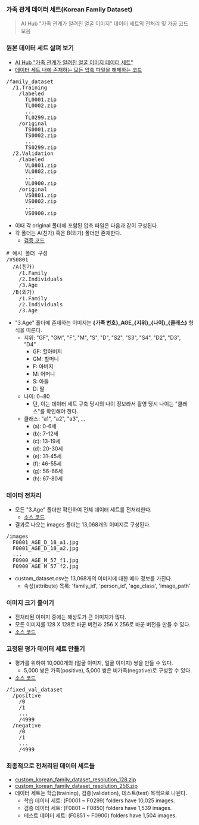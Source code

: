 ### 가족 관계 데이터 세트(Korean Family Dataset)

> AI Hub "가족 관계가 알려진 얼굴 이미지" 데이터 세트의 전처리 및 가공 코드 모음

### 원본 데이터 세트 살펴 보기

* [AI Hub "가족 관계가 알려진 얼굴 이미지 데이터 세트"](https://aihub.or.kr/aihubdata/data/view.do?currMenu=115&topMenu=100&aihubDataSe=realm&dataSetSn=528)
* [데이터 세트 내에 존재하는 모든 압축 파일을 해제하는 코드](/unzip.py)

<pre>
/family_dataset
  /1.Training
    /labeled
      TL0001.zip
      TL0002.zip
      ...
      TL0299.zip
    /original
      TS0001.zip
      TS0002.zip
      ...
      TS0299.zip
  /2.Validation
    /labeled
      VL0801.zip
      VL0802.zip
      ...
      VL0900.zip
    /original
      VS0801.zip
      VS0802.zip
      ...
      VS0900.zip
</pre>

* 이때 각 original 폴더에 포함된 압축 파일은 다음과 같이 구성된다.
* 각 폴더는 A(친가) 혹은 B(외가) 폴더만 존재한다.
  * [검증 코드](/check.py)

<pre>
# 예시 폴더 구성
/VS0801
  /A(친가)
    /1.Family
    /2.Individuals
    /3.Age
  /B(외가)
    /1.Family
    /2.Individuals
    /3.Age
</pre>

* "3.Age" 폴더에 존재하는 이미지는 <b>{가족 번호}\_AGE\_{지위}\_{나이}\_{클래스}</b> 형식을 따른다.
  * 지위: "GF", "GM", "F", "M", "S", "D", "S2", "S3", "S4", "D2", "D3", "D4"
    * GF: 할아버지
    * GM: 할머니
    * F: 아버지
    * M: 어머니
    * S: 아들
    * D: 딸
  * 나이: 0~80
    * 단, 이는 데이터 세트 구축 당시의 나이 정보라서 촬영 당시 나이는 "클래스"를 확인해야 한다.
  * 클래스: "a1", "a2", "a3", ...
    * (a): 0-6세
    * (b): 7-12세
    * (c): 13-19세
    * (d): 20-30세
    * (e): 31-45세
    * (f): 46-55세
    * (g): 56-66세
    * (h): 67-80세

### 데이터 전처리

* 모든 "3.Age" 폴더만 확인하여 전체 데이터 세트를 전처리한다.
  * [소스 코드](/preprocess.py)
* 결과로 나오는 images 폴더는 13,068개의 이미지로 구성된다.
<pre>
/images
  F0001_AGE_D_18_a1.jpg
  F0001_AGE_D_18_a2.jpg
  ...
  F0900_AGE_M_57_f1.jpg
  F0900_AGE_M_57_f2.jpg
</pre>
* custom_dataset.csv는 13,068개의 이미지에 대한 메타 정보를 가진다.
  * 속성(attribute) 목록: 'family_id', 'person_id', 'age_class', 'image_path'

### 이미지 크기 줄이기

* 전처리된 이미지 중에는 해상도가 큰 이미지가 많다.
* 모든 이미지를 128 X 128로 바꾼 버전과 256 X 256로 바꾼 버전을 만들 수 있다.
* [소스 코드](/image_resizer.py)

### 고정된 평가 데이터 세트 만들기

* 평가를 위하여 10,000개의 (얼굴 이미지, 얼굴 이미지) 쌍을 만들 수 있다.
  * 5,000 쌍은 가족(positive), 5,000 쌍은 비가족(negative)로 구성할 수 있다.
* [소스 코드](/generate_fixed_evaluation_dataset.py)
<pre>
/fixed_val_dataset
  /positive
    /0
    /1
    ...
    /4999
  /negative
    /0
    /1
    ...
    /4999
</pre>

### 최종적으로 전처리된 데이터 세트들

* [custom_korean_family_dataset_resolution_128.zip](https://postechackr-my.sharepoint.com/:u:/g/personal/dongbinna_postech_ac_kr/EbMhBPnmIb5MutZvGicPKggBWKm5hLs0iwKfGW7_TwQIKg)
* [custom_korean_family_dataset_resolution_256.zip](https://postechackr-my.sharepoint.com/:u:/g/personal/dongbinna_postech_ac_kr/Eb1hztk047VFk2j9bI7JKmEBtkWpABZ8vfX5_m0cdSjQHw)
* 데이터 세트는 학습(training), 검증(validation), 테스트(test) 목적으로 나뉜다.
  * 학습 데이터 세트: (F0001 ~ F0299) folders have 10,025 images.
  * 검증 데이터 세트: (F0801 ~ F0850) folders have 1,539 images.
  * 테스트 데이터 세트: (F0851 ~ F0900) folders have 1,504 images.
